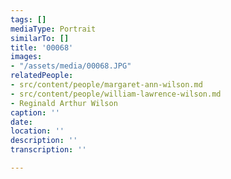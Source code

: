 ```yaml
---
tags: []
mediaType: Portrait
similarTo: []
title: '00068'
images:
- "/assets/media/00068.JPG"
relatedPeople:
- src/content/people/margaret-ann-wilson.md
- src/content/people/william-lawrence-wilson.md
- Reginald Arthur Wilson
caption: ''
date: 
location: ''
description: ''
transcription: ''

---
```

